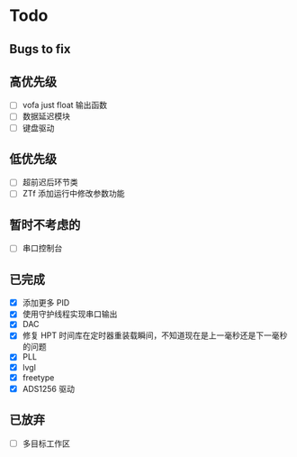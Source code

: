 # Todo

## Bugs to fix

## 高优先级

- [ ] vofa just float 输出函数
- [ ] 数据延迟模块
- [ ] 键盘驱动

## 低优先级

- [ ] 超前迟后环节类
- [ ] ZTf 添加运行中修改参数功能

## 暂时不考虑的

- [ ] 串口控制台

## 已完成

- [X] 添加更多 PID
- [X] 使用守护线程实现串口输出
- [X] DAC
- [X] 修复 HPT 时间库在定时器重装载瞬间，不知道现在是上一毫秒还是下一毫秒的问题
- [X] PLL
- [X] lvgl
- [X] freetype
- [X] ADS1256 驱动

## 已放弃

- [ ] 多目标工作区
